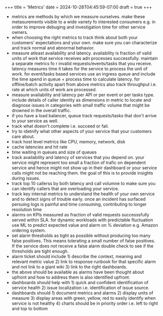 +++
title = 'Metrics'
date = 2024-10-28T04:45:59-07:00
draft = true
+++
* metrics are methods by which we measure ourselves. make these metasurements visible to a wide variety fo interested consumers e.g. in order to improve debuging and investigation time for other service owners.
* when choosing the right metrics to track think about both your customers' expectations and your own. make sure you can characterize and track normal and abnormal behavior.
* measure atleast availability and latency. availability is fraction of valid units of work that service receives adn processes successfully. maintain a separate metrics fo r invalid requests/events/tasks that you receive. latency measures time it takes for the service to process the unit of work. for event/tasks based services use an ingress queue and include the time spend in queue + process time to calculate latency. for offline/batch activity apart from above metrics also track throughput i.e. rate at which units of work are processed.
* measure availability and latency per API or per event or per tasks type. include details of caller identity as dimensions in metric to locate and diagnose issues in categories with small traffic volume that might be drowned in the overall traffic.
* if you have a load balancer, queue track requests/tasks that don't arrive to your service as well.
* track what doesn't complete i.e. succeed or fail.
* try to idetnify what other aspects of your service that your customers care about.
* track host level metrics like CPU, memory, network, disk
* cache latencies and hit rate
* time waiting in queues and size of queues
* track availability and latency of services that you depend on. your service might represent too small a fraction of trafic on dependent service and hence might not show up in their dashboard or your service calls might not be reaching them. the goal of this is to provide insights during issues.
* track top 10 callerss by both latency and call volumne to make sure you can identify callers that are overloading your service.
* track key internal metrics to understand the health of your own service and to detect signs of trouble early. once an incident has surfaced persuing logs is painful and time consuming, contributing to longer resolution time
* alarms on KPIs measured as fraction of valid requests successsfully served within SLA. for dynamic workloads with predictable fluctuation use ML to predict expected value and alarm on % deviation e.g. Amazon ordering system.
* set alarm thresholds as tight as possible without producing too many false positives. This  means tolerating a small number of false positives. If the service does not receive a false alarm double check to see if the thresholds are tight enough.
* alarm ticket should include 1) describe the context, meaning and relevant metric value 2) link to response runbook for that specific alarm and not link to a giant wiki 3) link to the right dashboards.
* the above should be available as alarms have been thought about upfront and how to address them is also identified upfront. 
* dashboards should help with 1) quick and confident identification of service health 2) issue localization i.e. identification of issue source.
* dashboards should 1) document metrics and alarms 2) display units of measure 3) display areas with green, yellow, red to easily identify when service is not healthy 4) charts should be in priority order i.e. left to right and top to bottom
